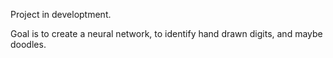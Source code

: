 Project in developtment.

Goal is to create a neural network, to identify hand drawn digits, and maybe doodles.


